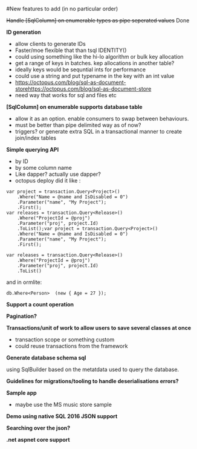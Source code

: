 #New features to add (in no particular order)

<del>Handle [SqlColumn] on enumerable types as pipe seperated values</del> Done 


**ID generation**

* allow clients to generate IDs
* Faster/moe flexible that than tsql IDENTITY()
* could using something like the hi-lo algorithm or bulk key allocation
* get a range of keys in batches. kep allocations in another table? 
* ideally keys would be sequntial ints for performance
* could use a string and put typename in the key with an int value
* https://octopus.com/blog/sql-as-document-storehttps://octopus.com/blog/sql-as-document-store
* need way that works for sql and files etc


**[SqlColumn] on enumerable supports database table**

* allow it as an option. enable consumers to swap between behaviours.
* must be better than pipe delimited way as of now?
* triggers? or generate extra  SQL in a transactional manner to create join/index tables


**Simple querying API**

* by ID
* by some column name
* Like dapper? actually use dapper? 
* octopus deploy did it like :

```
var project = transaction.Query<Project>()
    .Where("Name = @name and IsDisabled = 0")
    .Parameter("name", "My Project");
    .First();
var releases = transaction.Query<Release>()
    .Where("ProjectId = @proj")
    .Parameter("proj", project.Id)
    .ToList();var project = transaction.Query<Project>()
    .Where("Name = @name and IsDisabled = 0")
    .Parameter("name", "My Project");
    .First();

var releases = transaction.Query<Release>()
    .Where("ProjectId = @proj")
    .Parameter("proj", project.Id)
    .ToList()
```

and in ormlite:

``` 
db.Where<Person>  (new { Age = 27 });
```

**Support a count operation**

**Pagination?**

**Transactions/unit of work to allow users to save several classes at once**

* transaction scope or something custom
* could reuse transactions from the framework


**Generate database schema sql**

 using SqlBuilder based on the metatdata used to query the database.


**Guidelines for migrations/tooling to handle deserialisations errors?**


**Sample app**

* maybe use the MS music store sample


**Demo using native SQL 2016 JSON support**


**Searching over the json?**


**.net aspnet core support**